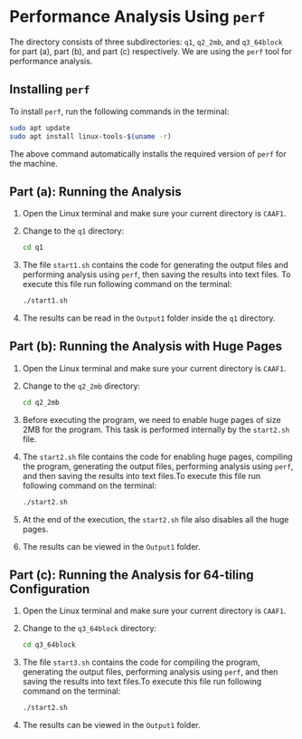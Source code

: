 
# Performance Analysis Using `perf`

The directory consists of three subdirectories: `q1`, `q2_2mb`, and `q3_64block` for part (a), part (b), and part (c) respectively. We are using the `perf` tool for performance analysis.

## Installing `perf`

To install `perf`, run the following commands in the terminal:

```bash
sudo apt update
sudo apt install linux-tools-$(uname -r)
```

The above command automatically installs the required version of `perf` for the machine.

## Part (a): Running the Analysis

1. Open the Linux terminal and make sure your current directory is `CAAF1`.
2. Change to the `q1` directory:
   
   ```bash
   cd q1
   ```

3. The file `start1.sh` contains the code for generating the output files and performing analysis using `perf`, then saving the results into text files. To execute this file run following command on the terminal:
   ```bash
   ./start1.sh
   ```
4. The results can be read in the `Output1` folder inside the `q1` directory.

## Part (b): Running the Analysis with Huge Pages

1. Open the Linux terminal and make sure your current directory is `CAAF1`.
2. Change to the `q2_2mb` directory:
   
   ```bash
   cd q2_2mb
   ```

3. Before executing the program, we need to enable huge pages of size 2MB for the program. This task is performed internally by the `start2.sh` file.
4. The `start2.sh` file contains the code for enabling huge pages, compiling the program, generating the output files, performing analysis using `perf`, and then saving the results into text files.To execute this file run following command on the terminal:
   ```bash
   ./start2.sh
   ```
5. At the end of the execution, the `start2.sh` file also disables all the huge pages.
6. The results can be viewed in the `Output1` folder.

## Part (c): Running the Analysis for 64-tiling Configuration

1. Open the Linux terminal and make sure your current directory is `CAAF1`.
2. Change to the `q3_64block` directory:
   
   ```bash
   cd q3_64block
   ```

3. The file `start3.sh` contains the code for compiling the program, generating the output files, performing analysis using `perf`, and then saving the results into text files.To execute this file run following command on the terminal:
   ```bash
   ./start2.sh
   ```
4. The results can be viewed in the `Output1` folder.
